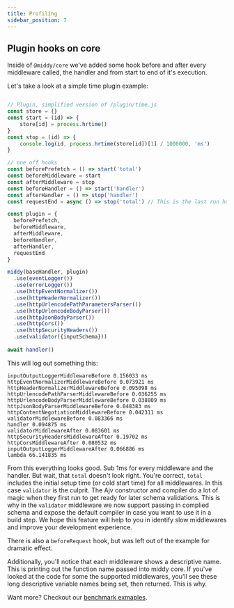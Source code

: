 ```yaml
---
title: Profiling
sidebar_position: 7
---
```


## Plugin hooks on core

Inside of `@middy/core` we've added some hook before and after every middleware called, the handler and from start to end of it's execution.

Let's take a look at a simple time plugin example:

```javascript

// Plugin, simplified version of /plugin/time.js
const store = {}
const start = (id) => {
    store[id] = process.hrtime()
}
const stop = (id) => {
    console.log(id, process.hrtime(store[id])[1] / 1000000, 'ms')
}

// one off hooks
const beforePrefetch = () => start('total')
const beforeMiddleware = start
const afterMiddleware = stop
const beforeHandler = () => start('handler')
const afterHandler = () => stop('handler')
const requestEnd = async () => stop('total') // This is the last run hook, it will resolve before the request ends.

const plugin = { 
  beforePrefetch,
  beforeMiddleware,
  afterMiddleware,
  beforeHandler,
  afterHandler,
  requestEnd
}

middy(baseHandler, plugin)
  .use(eventLogger())
  .use(errorLogger())
  .use(httpEventNormalizer())
  .use(httpHeaderNormalizer())
  .use(httpUrlencodePathParametersParser())
  .use(httpUrlencodeBodyParser())
  .use(httpJsonBodyParser())
  .use(httpCors())
  .use(httpSecurityHeaders())
  .use(validator({inputSchema}))
  
await handler()
```

This will log out something this:

```shell
inputOutputLoggerMiddlewareBefore 0.156033 ms
httpEventNormalizerMiddlewareBefore 0.073921 ms
httpHeaderNormalizerMiddlewareBefore 0.095098 ms
httpUrlencodePathParserMiddlewareBefore 0.036255 ms
httpUrlencodeBodyParserMiddlewareBefore 0.038809 ms
httpJsonBodyParserMiddlewareBefore 0.048383 ms
httpContentNegotiationMiddlewareBefore 0.042311 ms
validatorMiddlewareBefore 0.083366 ms
handler 0.094875 ms
validatorMiddlewareAfter 0.083601 ms
httpSecurityHeadersMiddlewareAfter 0.19702 ms
httpCorsMiddlewareAfter 0.080532 ms
inputOutputLoggerMiddlewareAfter 0.066886 ms
lambda 66.141835 ms
```

From this everything looks good. Sub 1ms for every middleware and the handler. But wait, that `total` doesn't look right.
You're correct, `total` includes the initial setup time (or cold start time) for all middlewares. In this case `validator` is the culprit.
The Ajv constructor and compiler do a lot of magic when they first run to get ready for later schema validations.
This is why in the `validator` middleware we now support passing in complied schema and expose the default compiler in 
case you want to use it in a build step. We hope this feature will help to you in identify slow middlewares and improve your development experience.

There is also a `beforeRequest` hook, but was left out of the example for dramatic effect.

Additionally, you'll notice that each middleware shows a descriptive name. This is printing out the function name passed into middy core.
If you've looked at the code for some the supported middlewares, you'll see these long descriptive variable names being set, then returned.
This is why.

Want more? Checkout our [benchmark exmaples](/benchmark).
